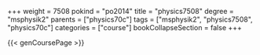 +++
weight = 7508
pokind = "po2014"
title = "physics7508"
degree = "msphysik2"
parents = ["physics70c"]
tags = ["msphysik2", "physics7508", "physics70c"]
categories = ["course"]
bookCollapseSection = false
+++

{{< genCoursePage >}}
